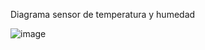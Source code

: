 Diagrama sensor de temperatura y humedad 

![image](https://user-images.githubusercontent.com/126131443/224232802-b8be1ccf-230a-4ede-b8fb-8677b392f6bc.png)

